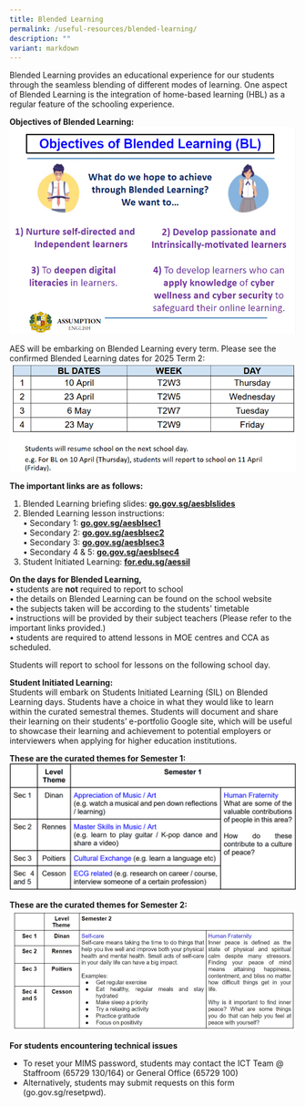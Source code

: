 ```yaml
---
title: Blended Learning
permalink: /useful-resources/blended-learning/
description: ""
variant: markdown
---
```

Blended Learning provides an educational experience for our students through the seamless blending of different modes of learning. One aspect of Blended Learning is the integration of home-based learning (HBL) as a regular feature of the schooling experience.
  
**Objectives of Blended Learning:**  
![](/images/Objectives_of_BL__1_.png)

AES will be embarking on Blended Learning every term. Please see the confirmed Blended Learning dates for 2025 Term 2: 
![](/images/Blended_Learning_2025_Term_2.png)

**The important links are as follows:**  
1) Blended Learning briefing slides: [**go.gov.sg/aesblslides**](http://go.gov.sg/aesblslides)  
2) Blended Learning lesson instructions:  
• Secondary 1:&nbsp;[**go.gov.sg/aesblsec1**](http://go.gov.sg/aesblsec1)  
• Secondary 2:&nbsp;[**go.gov.sg/aesblsec2**](http://go.gov.sg/aesblsec2)  
• Secondary 3:&nbsp;[**go.gov.sg/aesblsec3**](http://go.gov.sg/aesblsec3)  
• Secondary 4 &amp; 5:&nbsp;[**go.gov.sg/aesblsec4**](http://go.gov.sg/aesblsec4)  
3) Student Initiated Learning:&nbsp;[**for.edu.sg/aessil**](http://for.edu.sg/aessil) 

**On the days for Blended Learning,**  
• students are **not** required to report to school  
• the details on Blended Learning can be found on the school website  
• the subjects taken will be according to the students' timetable  
• instructions will be provided by their subject teachers (Please refer to the important links provided.)  
• students are required to attend lessons in MOE centres and CCA as scheduled.  
  
Students will report to school for lessons on the following school day.  
  
**Student Initiated Learning:**  
Students will embark on Students Initiated Learning (SIL) on Blended Learning days. Students have a choice in what they would like to learn within the curated semestral themes. Students will document and share their learning on their students’ e-portfolio Google site, which will be useful to showcase their learning and achievement to potential employers or interviewers when applying for higher education institutions.  
  
**These are the curated themes for Semester 1:**  
<img src="/images/SIL%20themes.png">

**These are the curated themes for Semester 2:**  
![](/images/sil%20theme%20for%20semester%202.JPG)

**For students encountering technical issues**
*   To reset your MIMS password, students may contact the ICT Team @ Staffroom (65729 130/164) or General Office (65729 100)
*   Alternatively, students may submit requests on this form (go.gov.sg/resetpwd).